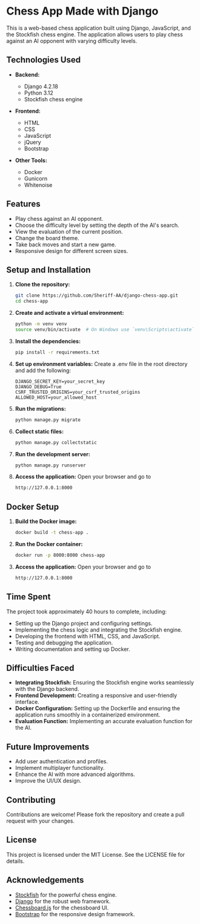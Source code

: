 # Chess App Made with Django

This is a web-based chess application built using Django, JavaScript, and the Stockfish chess engine. The application allows users to play chess against an AI opponent with varying difficulty levels.

## Technologies Used

- **Backend:**
  - Django 4.2.18
  - Python 3.12
  - Stockfish chess engine

- **Frontend:**
  - HTML
  - CSS
  - JavaScript
  - jQuery
  - Bootstrap

- **Other Tools:**
  - Docker
  - Gunicorn
  - Whitenoise

## Features

- Play chess against an AI opponent.
- Choose the difficulty level by setting the depth of the AI's search.
- View the evaluation of the current position.
- Change the board theme.
- Take back moves and start a new game.
- Responsive design for different screen sizes.

## Setup and Installation

1. **Clone the repository:**
   ```sh
   git clone https://github.com/Sheriff-AA/django-chess-app.git
   cd chess-app
   ```

2. **Create and activate a virtual environment:**
   ```sh
   python -m venv venv
   source venv/bin/activate  # On Windows use `venv\Scripts\activate`
   ```

3. **Install the dependencies:**
   ```sh
   pip install -r requirements.txt
   ```

4. **Set up environment variables:**
   Create a .env file in the root directory and add the following:
   ```env
   DJANGO_SECRET_KEY=your_secret_key
   DJANGO_DEBUG=True
   CSRF_TRUSTED_ORIGINS=your_csrf_trusted_origins
   ALLOWED_HOST=your_allowed_host
   ```

5. **Run the migrations:**
   ```sh
   python manage.py migrate
   ```

6. **Collect static files:**
   ```sh
   python manage.py collectstatic
   ```

7. **Run the development server:**
   ```sh
   python manage.py runserver
   ```

8. **Access the application:**
   Open your browser and go to 
   ```sh
   http://127.0.0.1:8000
   ```


## Docker Setup

1. **Build the Docker image:**
   ```sh
   docker build -t chess-app .
   ```

2. **Run the Docker container:**
   ```sh
   docker run -p 8000:8000 chess-app
   ```

3. **Access the application:**
   Open your browser and go to 
   ```sh
   http://127.0.0.1:8000
   ```

## Time Spent

The project took approximately 40 hours to complete, including:

- Setting up the Django project and configuring settings.
- Implementing the chess logic and integrating the Stockfish engine.
- Developing the frontend with HTML, CSS, and JavaScript.
- Testing and debugging the application.
- Writing documentation and setting up Docker.

## Difficulties Faced

- **Integrating Stockfish:** Ensuring the Stockfish engine works seamlessly with the Django backend.
- **Frontend Development:** Creating a responsive and user-friendly interface.
- **Docker Configuration:** Setting up the Dockerfile and ensuring the application runs smoothly in a containerized environment.
- **Evaluation Function:** Implementing an accurate evaluation function for the AI.

## Future Improvements

- Add user authentication and profiles.
- Implement multiplayer functionality.
- Enhance the AI with more advanced algorithms.
- Improve the UI/UX design.

## Contributing

Contributions are welcome! Please fork the repository and create a pull request with your changes.

## License

This project is licensed under the MIT License. See the LICENSE file for details.

## Acknowledgements

- [Stockfish](https://stockfishchess.org/) for the powerful chess engine.
- [Django](https://www.djangoproject.com/) for the robust web framework.
- [Chessboard.js](https://github.com/oakmac/chessboardjs) for the chessboard UI.
- [Bootstrap](https://getbootstrap.com/) for the responsive design framework.

